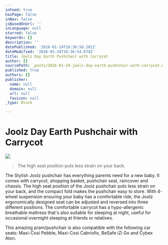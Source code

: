 ```yaml
---
inFeed: true
hasPage: false
inNav: false
isBasedOnUrl: ''
inLanguage: null
starred: false
keywords: []
description: ''
datePublished: '2016-01-24T10:36:58.281Z'
dateModified: '2016-01-24T10:36:54.674Z'
title: Joolz Day Earth Pushchair with Carrycot
author: []
sourcePath: _posts/2016-01-24-joolz-day-earth-pushchair-with-carrycot.md
published: true
authors: []
publisher:
  name: null
  domain: null
  url: null
  favicon: null
_type: Blurb

---
```

# Joolz Day Earth Pushchair with Carrycot
![](https://s3-us-west-2.amazonaws.com/the-grid-img/p/a96c191620b02b00d773505ec77f56fcb53c6980.jpg)

> The high seat position puts less strain on your back.

The Stylish Joolz pushchair has everything parents need for a new baby. It comes with carrycot, shopping basket, pushchair seat, raincover and chassis. The high seat position of the Joolz pushchair puts less strain on your back, and the compact fold makes the pushchair easy to store. With 4-wheel suspension ensuring your baby has a comfortable ride, the Joolz ergonomically designed seat can be adjusted and reversed into three different positions. The comfortable carrycot has a hypo-allergenic breathable mattress that's also suitable for sleeping at night, useful for occasional overnight sleeping at friends or relatives.

This amazing pram/pushchair is also compatible with the following car seats: Maxi-Cosi Pebble, Maxi-Cosi Cabriofix, BeSafe iZi Go and Cybex Aton.
